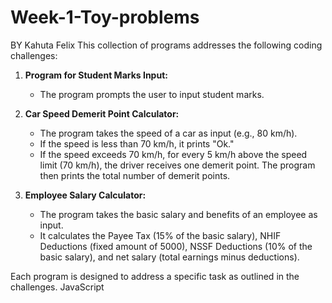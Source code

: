 # Week-1-Toy-problems
BY Kahuta Felix
This collection of programs addresses the following coding challenges:

1. **Program for Student Marks Input:**
   - The program prompts the user to input student marks.

2. **Car Speed Demerit Point Calculator:**
   - The program takes the speed of a car as input (e.g., 80 km/h).
   - If the speed is less than 70 km/h, it prints "Ok."
   - If the speed exceeds 70 km/h, for every 5 km/h above the speed limit (70 km/h), the driver receives one demerit point. The program then prints the total number of demerit points.

3. **Employee Salary Calculator:**
   - The program takes the basic salary and benefits of an employee as input.
   - It calculates the Payee Tax (15% of the basic salary), NHIF Deductions (fixed amount of 5000), NSSF Deductions (10% of the basic salary), and net salary (total earnings minus deductions).

Each program is designed to address a specific task as outlined in the challenges.
JavaScript
